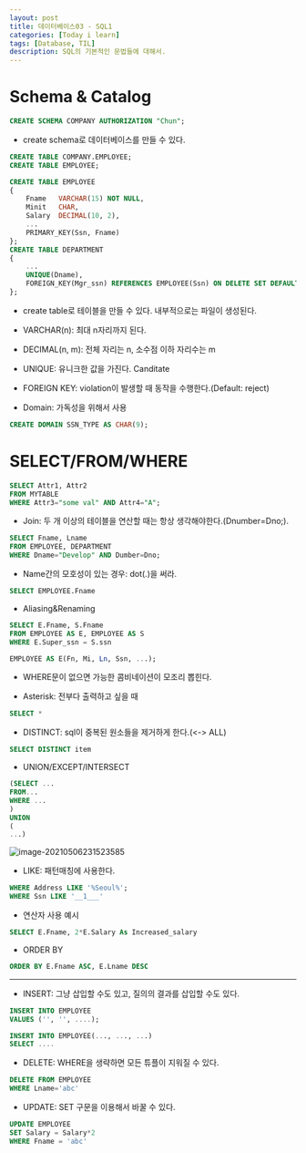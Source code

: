 ```yaml
---
layout: post
title: 데이터베이스03 - SQL1
categories: [Today i learn]
tags: [Database, TIL]
description: SQL의 기본적인 문법들에 대해서.
---
```




# Schema & Catalog

```sql
CREATE SCHEMA COMPANY AUTHORIZATION "Chun";
```

- create schema로 데이터베이스를 만들 수 있다.

```sql
CREATE TABLE COMPANY.EMPLOYEE;
CREATE TABLE EMPLOYEE;
```

```sql
CREATE TABLE EMPLOYEE
{
	Fname	VARCHAR(15)	NOT NULL,
	Minit	CHAR,
	Salary	DECIMAL(10, 2),
	...
	PRIMARY_KEY(Ssn, Fname)
};
CREATE TABLE DEPARTMENT
{
	...
	UNIQUE(Dname),
	FOREIGN_KEY(Mgr_ssn) REFERENCES EMPLOYEE(Ssn) ON DELETE SET DEFAULT ON UPDATE CASCADE
};
```

- create table로 테이블을 만들 수 있다. 내부적으로는 파일이 생성된다.

- VARCHAR(n): 최대 n자리까지 된다. 
- DECIMAL(n, m): 전체 자리는 n, 소수점 이하 자리수는 m
- UNIQUE: 유니크한 값을 가진다. Canditate
- FOREIGN KEY: violation이 발생할 때 동작을 수행한다.(Default: reject)



- Domain: 가독성을 위해서 사용

```sql
CREATE DOMAIN SSN_TYPE AS CHAR(9);
```



# SELECT/FROM/WHERE

```sql
SELECT Attr1, Attr2
FROM MYTABLE
WHERE Attr3="some val" AND Attr4="A";
```



- Join: 두 개 이상의 테이블을 연산할 때는 항상 생각해야한다.(Dnumber=Dno;).

```sql
SELECT Fname, Lname
FROM EMPLOYEE, DEPARTMENT
WHERE Dname="Develop" AND Dumber=Dno;
```



- Name간의 모호성이 있는 경우: dot(.)을 써라.

```sql
SELECT EMPLOYEE.Fname
```



- Aliasing&Renaming

```sql
SELECT E.Fname, S.Fname
FROM EMPLOYEE AS E, EMPLOYEE AS S
WHERE E.Super_ssn = S.ssn
```

```sql
EMPLOYEE AS E(Fn, Mi, Ln, Ssn, ...); 
```



- WHERE문이 없으면 가능한 콤비네이션이 모조리 뽑힌다.



- Asterisk: 전부다 출력하고 싶을 때

```sql
SELECT *
```



- DISTINCT: sql이 중복된 원소들을 제거하게 한다.(<-> ALL)

```sql
SELECT DISTINCT item
```



- UNION/EXCEPT/INTERSECT

```sql
(SELECT ...
FROM...
WHERE ...
)
UNION
(
...)
```

![image-20210506231523585](https://raw.githubusercontent.com/chunyunseo/ImageRepo/image/img/image-20210506231523585.png)



- LIKE: 패턴매칭에 사용한다.

```sql
WHERE Address LIKE '%Seoul%';
WHERE Ssn LIKE '__1___'
```



- 연산자 사용 예시

```sql
SELECT E.Fname, 2*E.Salary As Increased_salary
```



- ORDER BY

```sql
ORDER BY E.Fname ASC, E.Lname DESC
```



----

- INSERT: 그냥 삽입할 수도 있고, 질의의 결과를 삽입할 수도 있다.

```sql
INSERT INTO EMPLOYEE
VALUES ('', '', ....);
```

```sql
INSERT INTO EMPLOYEE(..., ..., ...)
SELECT ....
```



- DELETE: WHERE을 생략하면 모든 튜플이 지워질 수 있다.

```sql
DELETE FROM EMPLOYEE
WHERE Lname='abc'
```



- UPDATE: SET 구문을 이용해서 바꿀 수 있다.

```sql
UPDATE EMPLOYEE
SET Salary = Salary*2
WHERE Fname = 'abc'
```

